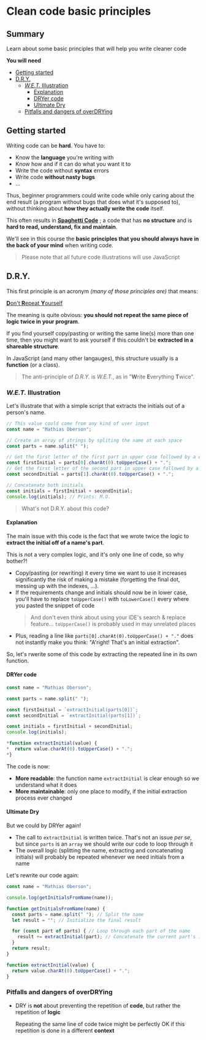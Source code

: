# Clean code basic principles

<!-- slide-front-matter class: center, middle -->

## Summary

Learn about some basic principles that will help you write cleaner code

<!-- slide-include ../../BANNER.md -->

**You will need**


<!-- START doctoc generated TOC please keep comment here to allow auto update -->
<!-- DON'T EDIT THIS SECTION, INSTEAD RE-RUN doctoc TO UPDATE -->


- [Getting started](#getting-started)
- [D.R.Y.](#dry)
  - [_W.E.T._ Illustration](#_wet_-illustration)
    - [Explanation](#explanation)
    - [DRYer code](#dryer-code)
    - [Ultimate Dry](#ultimate-dry)
  - [Pitfalls and dangers of overDRYing](#pitfalls-and-dangers-of-overdrying)

<!-- END doctoc generated TOC please keep comment here to allow auto update -->

## Getting started

Writing code can be **hard**. You have to:
- Know the **language** you're writing with
- Know how and if it can do what you want it to
- Write the code without **syntax** errors
- Write code **without nasty bugs**
- ...

Thus, beginner programmers could write code while only caring about the end result (a program without bugs that does what it's supposed to), without thinking about **how they actually write the code** itself.

This often results in [**Spaghetti Code**][spaghetti-code] ; a code that has **no structure** and is **hard to read, understand, fix and maintain**.

We'll see in this course the **basic principles that you should always have in the back of your mind** when writing code.

> Please note that all future code illustrations will use JavaScript

## D.R.Y.

This first principle is an acronym _(many of those principles are)_ that means:

[**D**on't **R**epeat **Y**ourself][dry]

The meaning is quite obvious: **you should not repeat the same piece of logic twice in your program**.

If you find yourself copy/pasting or writing the same line(s) more than one time, then you might want to ask yourself if this couldn't be **extracted in a shareable structure**.

In JavaScript (and many other langauges), this structure usually is a **function** (or a class).

> The anti-principle of _D.R.Y._ is _W.E.T._, as in "**W**rite **E**verything **T**wice".

### _W.E.T._ Illustration

Let's illustrate that with a simple script that extracts the initials out of a person's name.

```js
// This value could come from any kind of user input
const name = "Mathias Oberson";

// Create an array of strings by spliting the name at each space
const parts = name.split(" ");

// Get the first letter of the first part in upper case followed by a dot
const firstInitial = parts[0].charAt(0).toUpperCase() + ".";
// Get the first letter of the second part in upper case followed by a dot
const secondInitial = parts[1].charAt(0).toUpperCase() + ".";

// Concatenate both initials
const initials = firstInitial + secondInitial;
console.log(initials); // Prints: M.O.
```
> What's not D.R.Y. about this code?

#### Explanation

The main issue with this code is the fact that we wrote twice the logic to **extract the initial off of a name's part**.

This is not a very complex logic, and it's only one line of code, so why bother?!

- Copy/pasting (or rewriting) it every time we want to use it increases significantly the risk of making a mistake (forgetting the final dot, messing up with the indexes, ...).
- If the requirements change and initials should now be in lower case, you'll have to replace `toUpperCase()` with `toLowerCase()` every where you pasted the snippet of code
  > And don't even think about using your IDE's search & replace feature... `toUpperCase()` is probably used in may unrelated places
- Plus, reading a line like `parts[0].charAt(0).toUpperCase() + "."` does not instantly make you think: "A'right! That's an initial extraction".

So, let's rwerite some of this code by extracting the repeated line in its own function.

#### DRYer code

```js
const name = "Mathias Oberson";

const parts = name.split(" ");

const firstInitial = `extractInitial(parts[0])`;
const secondInitial = `extractInitial(parts[1])`;

const initials = firstInitial + secondInitial;
console.log(initials);

*function extractInitial(value) {
*  return value.charAt(0).toUpperCase() + ".";
*}
```

The code is now:
- **More readable**: the function name `extractInitial` is clear enough so we understand what it does
- **More maintainable**: only one place to modify, if the initial extraction process ever changed

#### Ultimate Dry

But we could by DRYer again!

- The call to `extractInitial` is written twice. That's not an issue _per se_, but since `parts` is an `array` we should write our code to loop through it
- The overall logic (splitting the name, extracting and concatenating initials) will probably be repeated whenever we need initials from a name

Let's rewrite our code again:

```js
const name = "Mathias Oberson";

console.log(getInitialsFromName(name));

function getInitialsFromName(name) {
  const parts = name.split(" "); // Split the name
  let result = ""; // Initialize the final result

  for (const part of parts) { // Loop through each part of the name
    result += extractInitial(part); // Concatenate the current part's initial
  }
  return result;
}

function extractInitial(value) {
  return value.charAt(0).toUpperCase() + ".";
}
```

### Pitfalls and dangers of overDRYing

- DRY is **not** about preventing the repetition of **code**, but rather the repetition of **logic**

  Repeating the same line of code twice might be perfectly OK if this repetition is done in a different **context**

[spaghetti-code]: https://en.wikipedia.org/wiki/Spaghetti_code
[dry]: https://en.wikipedia.org/wiki/Don%27t_repeat_yourself
